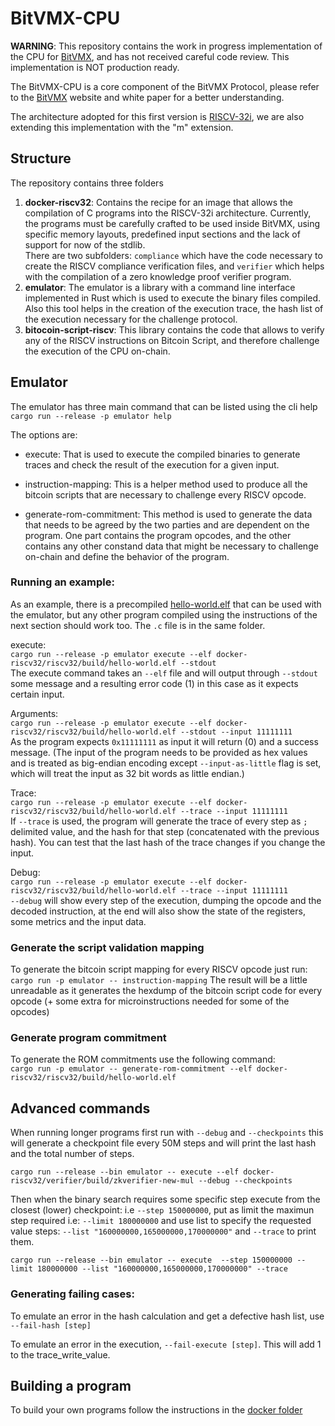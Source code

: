 
# BitVMX-CPU

**WARNING**: This repository contains the work in progress implementation of the CPU for [BitVMX](https://bitvmx.org/), and has not received careful code review. This implementation is NOT production ready.

The BitVMX-CPU is a core component of the BitVMX Protocol, please refer to the [BitVMX](https://bitvmx.org/) website and white paper for a better understanding.

The architecture adopted for this first version is [RISCV-32i](https://riscv.org/), we are also extending this implementation with the "m" extension.


## Structure

The repository contains three folders
1. **docker-riscv32**: Contains the recipe for an image that allows the compilation of C programs into the RISCV-32i architecture. Currently, the programs must be carefully crafted to be used inside BitVMX, using specific memory layouts, predefined input sections and the lack of support for now of the stdlib.  
There are two subfolders: `compliance` which have the code necessary to create the RISCV compliance verification files, and `verifier` which helps with the compilation of a zero knowledge proof verifier program.
2. **emulator**: The emulator is a library with a command line interface implemented in Rust which is used to execute the binary files compiled. Also this tool helps in the creation of the execution trace, the hash list of the execution necessary for the challenge protocol.
3. **bitocoin-script-riscv**: This library contains the code that allows to verify any of the RISCV instructions on Bitcoin Script, and therefore challenge the execution of the CPU on-chain.  

## Emulator 

The emulator has three main command that can be listed using the cli help
`cargo run --release -p emulator help`

The options are:
- execute: That is used to execute the compiled binaries to generate traces and check the result of the execution for a given input.

- instruction-mapping: This is a helper method used to produce all the bitcoin scripts that are necessary to challenge every RISCV opcode.

- generate-rom-commitment: This method is used to generate the data that needs to be agreed by the two parties and are dependent on the program. One part contains the program opcodes, and the other contains any other constand data that might be necessary to challenge on-chain and define the behavior of the program.


### Running an example:

As an example, there is a precompiled [hello-world.elf](docker-riscv32/riscv32/build/hello-world.elf) that can be used with the emulator, but any other program compiled using the instructions of the next section should work too. The `.c` file is in the same folder.

execute:  
```cargo run --release -p emulator execute --elf docker-riscv32/riscv32/build/hello-world.elf --stdout```  
The execute command takes an `--elf` file and will output through `--stdout` some message and a resulting error code (1) in this case as it expects certain input.

Arguments:  
```cargo run --release -p emulator execute --elf docker-riscv32/riscv32/build/hello-world.elf --stdout --input 11111111```  
As the program expects `0x11111111` as input it will return (0) and a success message.
(The input of the program needs to be provided as hex values and is treated as big-endian encoding except `--input-as-little` flag is set, which will treat the input as 32 bit words as little endian.)

Trace:  
```cargo run --release -p emulator execute --elf docker-riscv32/riscv32/build/hello-world.elf --trace --input 11111111```  
If `--trace` is used, the program will generate the trace of every step as `;` delimited value, and the hash for that step (concatenated with the previous hash). You can test that the last hash of the trace changes if you change the input.

Debug:  
```cargo run --release -p emulator execute --elf docker-riscv32/riscv32/build/hello-world.elf --trace --input 11111111```  
`--debug` will show every step of the execution, dumping the opcode and the decoded instruction, at the end will also show the state of the registers, some metrics and the input data.


### Generate the script validation mapping
To generate the bitcoin script mapping for every RISCV opcode just run:  
`cargo run -p emulator -- instruction-mapping`
The result will be a little unreadable as it generates the hexdump of the bitcoin script code for every opcode (+ some extra for microinstructions needed for some of the opcodes)

### Generate program commitment
To generate the ROM commitments use the following command:   
`cargo run -p emulator -- generate-rom-commitment --elf docker-riscv32/riscv32/build/hello-world.elf`

## Advanced commands 

When running longer programs first run with `--debug` and `--checkpoints` this will generate a checkpoint file every 50M steps and will print the last hash and the total number of steps.

`cargo run --release --bin emulator -- execute --elf docker-riscv32/verifier/build/zkverifier-new-mul --debug --checkpoints`

Then when the binary search requires some specific step execute from the closest (lower) checkpoint: i.e `--step 150000000`, put as limit the maximun step required i.e: `--limit 180000000` and use list to specify the requested value steps: `--list "160000000,165000000,170000000"` and `--trace` to print them.

`cargo run --release --bin emulator -- execute  --step 150000000 --limit 180000000 --list "160000000,165000000,170000000" --trace`

### Generating failing cases:

To emulate an error in the hash calculation and get a defective hash list, use `--fail-hash [step]`


To emulate an error in the execution, `--fail-execute [step]`. This will add 1 to the trace_write_value.


## Building a program
To build your own programs follow the instructions in the [docker folder](docker-riscv32/README.md)
